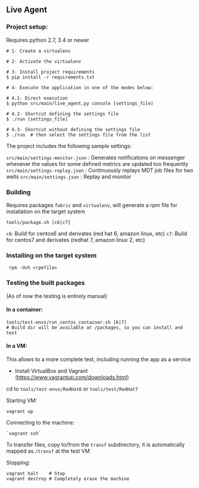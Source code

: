 Live Agent
----------

### Project setup:

Requires python 2.7, 3.4 or newer

    # 1- Create a virtualenv

    # 2- Activate the virtualenv

    # 3- Install project requirements
    $ pip install -r requirements.txt

    # 4- Execute the application in one of the modes below:

    # 4.1- Direct execution
    $ python src/main/live_agent.py console [settings_file]

    # 4.2- Shortcut defining the settings file
    $ ./run [settings_file]

    # 4.3- Shortcut without defining the settings file
    $ ./run  # then select the settings file from the list


The project includes the following sample settings:

`src/main/settings-monitor.json` : Generates notifications on messenger whenever the values for some defined metrics are updated too frequently
`src/main/settings-replay.json` : Continuously replays MDT job files for two wells
`src/main/settings.json` : Replay and monitor


### Building

Requires packages `fabric` and `virtualenv`, will generate a rpm file for installation on the target system

    tools/package.sh [c6|c7]

`c6`: Build for centos6 and derivates (red hat 6, amazon linux, etc)
`c7`: Build for centos7 and derivates (redhat 7, amazon linux 2, etc)


### Installing on the target system

     rpm -Uvh <rpmfile>


### Testing the built packages

(As of now the testing is entirely manual)


#### In a container:

    tools/test-envs/run_centos_container.sh [6|7]
    # Build dir will be available at /packages, so you can install and test


#### In a VM:

This allows to a more complete test, including running the app as a service

- Install VirtualBox and Vagrant (https://www.vagrantup.com/downloads.html)

cd to `tools/test-envs/RedHat6` or `tools/test/RedHat7`

Starting VM:

    vagrant up

Connecting to the machine:

    `vagrant ssh`

To transfer files, copy to/from the `transf` subdirectory,
it is automatically mapped as `/transf` at the test VM

Stopping:

    vagrant halt    # Stop
    vagrant destroy # Completely erase the machine
